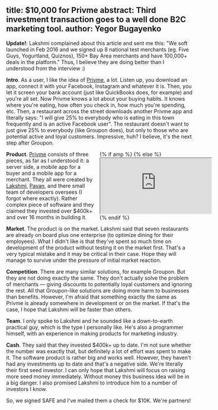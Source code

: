 title: $10,000 for Privme
abstract: Third investment transaction goes to a well done B2C marketing tool.
author: Yegor Bugayenko
--

**Update!**: Lakshmi complained about this article and sent me this:
"We soft launched in Feb 2016 and we signed up 8 national test
merchants (eg. Five Guys, Yogurtland, Quiznos),
150+ Bay Area merchants and have 100,000+ deals in the platform."
Thus, I believe they are doing better than I understood from the interview :)

**Intro**.
As a user, I like the idea of [Privme](http://www.privme.com),
a lot. Listen up, you download an
app, connect it with your Facebook, Instagram and whatever it is. Then, you
let it screen your bank account (just like QuickBooks does, for example) and you're
all set. Now Privme knows a lot about your buying habits. It knows where you're
eating, how often you check in, how much you're spending, etc.
Then, a restaurant across the street downloads another Privme app and literally
says: "I will give 25% to everybody who is eating in this town frequently
and is an active Facebook user". The restaurant doesn't want to just give
25% to everybody (like Groupon does), but only to those who are potential
active and loyal customers. Impressive, huh? I believe, it's the next step after
Groupon.

<div style='width:50%;float:right;z-index:100;margin-left:1em;'>
  <div class='film'>
    {% if amp %}
      <amp-youtube data-videoid='DIfperQ5c2k' layout='responsive' width='480' height='270'></amp-youtube>
    {% else %}
      <iframe class='video' src='https://www.youtube.com/embed/DIfperQ5c2k?controls=2'
        allowfullscreen=''>&#8203;</iframe>
    {% endif %}
  </div>
</div>

**Product**.
[Privme](http://www.privme.com) consists of three pieces, as far as I understood
it: a server side, a mobile app for a buyer and a mobile app for a merchant.
They all were created by [Lakshmi](https://angel.co/lakshmi-m-kodali),
[Pavan](https://angel.co/pavan-kumar-rao-cheeti), and there small team of
developers oversees (I forgot where exactly). Rather complex piece of software
and they claimed they invested over $400k+ and over 16 months in building it.

**Market**.
The product is on the market. Lakshmi said that seven restaurants
are already on board plus one enterprise (to optimize dining for their employees).
What I didn't like is that they've spent so much time on development of
the product without testing it on the market first. That's a very typical mistake
and it may be critical in their case. Hope they will manage to survive under
the pressure of initial market reaction.

**Competition**.
There are many similar solutions, for example Groupon. But they are not doing
exactly the same. They don't actually solve the problem of merchants &mdash;
giving discounts to potentially loyal customers and ignoring the rest. All that
Groupon-like solutions are doing more harm to businesses than benefits.
However, I'm afraid that something exactly the same as Privme is already
somewhere in development or on the market. If that's the case, I hope
that Lakshmi will be faster than others.

**Team**.
I only spoke to Lakshmi and he sounded like a down-to-earth practical guy, which
is the type I personally like. He's also a programmer himself,
with an experience in making products for marketing industry.

**Cash**.
They said that they invested $400k+ up to date. I'm not sure whether the number
was exactly that, but definitely a lot of effort was spent to make it. The software
product is rather big and works well. However, they haven't had any investments up to
date and that's a negative side. We're literally their first seed investor.
I can only hope that Lakshmi will focus on raising more seed money immediately. Without
money this business idea will be in a big danger. I also
promised Lakshmi to introduce him to a number of investors I know.

So, we signed SAFE and I've mailed them a check for $10K.
We're partners!

